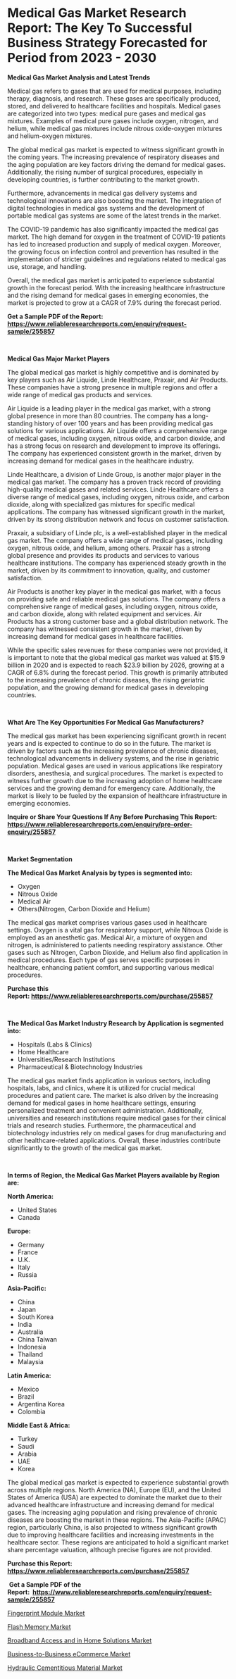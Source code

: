 <p><h1>Medical Gas Market Research Report: The Key To Successful Business Strategy Forecasted for Period from 2023 - 2030</h1></p><p><strong>Medical Gas Market Analysis and Latest Trends</strong></p>
<p><p>Medical gas refers to gases that are used for medical purposes, including therapy, diagnosis, and research. These gases are specifically produced, stored, and delivered to healthcare facilities and hospitals. Medical gases are categorized into two types: medical pure gases and medical gas mixtures. Examples of medical pure gases include oxygen, nitrogen, and helium, while medical gas mixtures include nitrous oxide-oxygen mixtures and helium-oxygen mixtures.</p><p>The global medical gas market is expected to witness significant growth in the coming years. The increasing prevalence of respiratory diseases and the aging population are key factors driving the demand for medical gases. Additionally, the rising number of surgical procedures, especially in developing countries, is further contributing to the market growth.</p><p>Furthermore, advancements in medical gas delivery systems and technological innovations are also boosting the market. The integration of digital technologies in medical gas systems and the development of portable medical gas systems are some of the latest trends in the market.</p><p>The COVID-19 pandemic has also significantly impacted the medical gas market. The high demand for oxygen in the treatment of COVID-19 patients has led to increased production and supply of medical oxygen. Moreover, the growing focus on infection control and prevention has resulted in the implementation of stricter guidelines and regulations related to medical gas use, storage, and handling.</p><p>Overall, the medical gas market is anticipated to experience substantial growth in the forecast period. With the increasing healthcare infrastructure and the rising demand for medical gases in emerging economies, the market is projected to grow at a CAGR of 7.9% during the forecast period.</p></p>
<p><strong>Get a Sample PDF of the Report:&nbsp; <a href="https://www.reliableresearchreports.com/enquiry/request-sample/255857">https://www.reliableresearchreports.com/enquiry/request-sample/255857</a></strong></p>
<p>&nbsp;</p>
<p><strong>Medical Gas Major Market Players</strong></p>
<p><p>The global medical gas market is highly competitive and is dominated by key players such as Air Liquide, Linde Healthcare, Praxair, and Air Products. These companies have a strong presence in multiple regions and offer a wide range of medical gas products and services.</p><p>Air Liquide is a leading player in the medical gas market, with a strong global presence in more than 80 countries. The company has a long-standing history of over 100 years and has been providing medical gas solutions for various applications. Air Liquide offers a comprehensive range of medical gases, including oxygen, nitrous oxide, and carbon dioxide, and has a strong focus on research and development to improve its offerings. The company has experienced consistent growth in the market, driven by increasing demand for medical gases in the healthcare industry.</p><p>Linde Healthcare, a division of Linde Group, is another major player in the medical gas market. The company has a proven track record of providing high-quality medical gases and related services. Linde Healthcare offers a diverse range of medical gases, including oxygen, nitrous oxide, and carbon dioxide, along with specialized gas mixtures for specific medical applications. The company has witnessed significant growth in the market, driven by its strong distribution network and focus on customer satisfaction.</p><p>Praxair, a subsidiary of Linde plc, is a well-established player in the medical gas market. The company offers a wide range of medical gases, including oxygen, nitrous oxide, and helium, among others. Praxair has a strong global presence and provides its products and services to various healthcare institutions. The company has experienced steady growth in the market, driven by its commitment to innovation, quality, and customer satisfaction.</p><p>Air Products is another key player in the medical gas market, with a focus on providing safe and reliable medical gas solutions. The company offers a comprehensive range of medical gases, including oxygen, nitrous oxide, and carbon dioxide, along with related equipment and services. Air Products has a strong customer base and a global distribution network. The company has witnessed consistent growth in the market, driven by increasing demand for medical gases in healthcare facilities.</p><p>While the specific sales revenues for these companies were not provided, it is important to note that the global medical gas market was valued at $15.9 billion in 2020 and is expected to reach $23.9 billion by 2026, growing at a CAGR of 6.8% during the forecast period. This growth is primarily attributed to the increasing prevalence of chronic diseases, the rising geriatric population, and the growing demand for medical gases in developing countries.</p></p>
<p>&nbsp;</p>
<p><strong>What Are The Key Opportunities For Medical Gas Manufacturers?</strong></p>
<p><p>The medical gas market has been experiencing significant growth in recent years and is expected to continue to do so in the future. The market is driven by factors such as the increasing prevalence of chronic diseases, technological advancements in delivery systems, and the rise in geriatric population. Medical gases are used in various applications like respiratory disorders, anesthesia, and surgical procedures. The market is expected to witness further growth due to the increasing adoption of home healthcare services and the growing demand for emergency care. Additionally, the market is likely to be fueled by the expansion of healthcare infrastructure in emerging economies.</p></p>
<p><strong>Inquire or Share Your Questions If Any Before Purchasing This Report: <a href="https://www.reliableresearchreports.com/enquiry/pre-order-enquiry/255857">https://www.reliableresearchreports.com/enquiry/pre-order-enquiry/255857</a></strong></p>
<p>&nbsp;</p>
<p><strong>Market Segmentation</strong></p>
<p><strong>The Medical Gas Market Analysis by types is segmented into:</strong></p>
<p><ul><li>Oxygen</li><li>Nitrous Oxide</li><li>Medical Air</li><li>Others(Nitrogen, Carbon Dioxide and Helium)</li></ul></p>
<p><p>The medical gas market comprises various gases used in healthcare settings. Oxygen is a vital gas for respiratory support, while Nitrous Oxide is employed as an anesthetic gas. Medical Air, a mixture of oxygen and nitrogen, is administered to patients needing respiratory assistance. Other gases such as Nitrogen, Carbon Dioxide, and Helium also find application in medical procedures. Each type of gas serves specific purposes in healthcare, enhancing patient comfort, and supporting various medical procedures.</p></p>
<p><strong>Purchase this Report:&nbsp;<a href="https://www.reliableresearchreports.com/purchase/255857">https://www.reliableresearchreports.com/purchase/255857</a></strong></p>
<p>&nbsp;</p>
<p><strong>The Medical Gas Market Industry Research by Application is segmented into:</strong></p>
<p><ul><li>Hospitals (Labs & Clinics)</li><li>Home Healthcare</li><li>Universities/Research Institutions</li><li>Pharmaceutical & Biotechnology Industries</li></ul></p>
<p><p>The medical gas market finds application in various sectors, including hospitals, labs, and clinics, where it is utilized for crucial medical procedures and patient care. The market is also driven by the increasing demand for medical gases in home healthcare settings, ensuring personalized treatment and convenient administration. Additionally, universities and research institutions require medical gases for their clinical trials and research studies. Furthermore, the pharmaceutical and biotechnology industries rely on medical gases for drug manufacturing and other healthcare-related applications. Overall, these industries contribute significantly to the growth of the medical gas market.</p></p>
<p>&nbsp;</p>
<p><strong>In terms of Region, the Medical Gas Market Players available by Region are:</strong></p>
<p>
    <p> <strong> North America: </strong>
        <ul>
            <li>United States</li>
            <li>Canada</li>
        </ul>
        </p> 
    <p> <strong> Europe: </strong>
        <ul>
            <li>Germany</li>
            <li>France</li>
            <li>U.K.</li>
            <li>Italy</li>
            <li>Russia</li>
        </ul>
        </p> 
    <p> <strong> Asia-Pacific: </strong>
        <ul>
            <li>China</li>
            <li>Japan</li>
            <li>South Korea</li>
            <li>India</li>
            <li>Australia</li>
            <li>China Taiwan</li>
            <li>Indonesia</li>
            <li>Thailand</li>
            <li>Malaysia</li>
        </ul>
        </p> 
    <p> <strong> Latin America: </strong>
        <ul>
            <li>Mexico</li>
            <li>Brazil</li>
            <li>Argentina Korea</li>
            <li>Colombia</li>
        </ul>
        </p> 
    <p> <strong> Middle East & Africa: </strong>
        <ul>
            <li>Turkey</li>
            <li>Saudi</li>
            <li>Arabia</li>
            <li>UAE</li>
            <li>Korea</li>
        </ul>
    </p>
    </p>
<p><p>The global medical gas market is expected to experience substantial growth across multiple regions. North America (NA), Europe (EU), and the United States of America (USA) are expected to dominate the market due to their advanced healthcare infrastructure and increasing demand for medical gases. The increasing aging population and rising prevalence of chronic diseases are boosting the market in these regions. The Asia-Pacific (APAC) region, particularly China, is also projected to witness significant growth due to improving healthcare facilities and increasing investments in the healthcare sector. These regions are anticipated to hold a significant market share percentage valuation, although precise figures are not provided.</p></p>
<p><strong>Purchase this Report: <a href="https://www.reliableresearchreports.com/purchase/255857">https://www.reliableresearchreports.com/purchase/255857</a></strong></p>
<p>&nbsp;<strong>Get a Sample PDF of the Report:&nbsp;&nbsp;<a href="https://www.reliableresearchreports.com/enquiry/request-sample/255857">https://www.reliableresearchreports.com/enquiry/request-sample/255857</a></strong></p>
<p><strong></strong></p>
<p><p><a href="https://www.linkedin.com/pulse/fingerprint-module-market-size-growth-forecast-from-2023-gjedf/">Fingerprint Module Market</a></p><p><a href="https://www.linkedin.com/pulse/flash-memory-market-insights-players-forecast-till-2030-xnywf/">Flash Memory Market</a></p><p><a href="https://github.com/marloy8/Market-Research-Report-List-1/blob/main/broadband-access-and-in-home-solutions-market.md">Broadband Access and in Home Solutions Market</a></p><p><a href="https://github.com/mahnoor2003/Market-Research-Report-List-1/blob/main/business-to-business-ecommerce-market.md">Business-to-Business eCommerce Market</a></p><p><a href="https://medium.com/@palm.quick.roof/hydraulic-cementitious-material-market-size-reveals-the-best-marketing-channels-in-global-industry-9d6748ccc9c4">Hydraulic Cementitious Material Market</a></p></p>